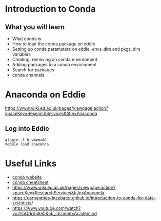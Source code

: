 # Introduction to Conda


## What you will learn

* What conda is
* How to load the conda package on eddie
* Setting up conda parameters on eddie, envs_dirs and pkgs_dirs variables
* Creating, removing an conda envirnoment
* Adding packages to a conda envirnoment
* Search for packages
* conda channels


# Anaconda on Eddie

https://www.wiki.ed.ac.uk/pages/viewpage.action?spaceKey=ResearchServices&title=Anaconda

## Log into Eddie

```
qlogin -l h_vmem=8G
module load anaconda

```


# Useful Links

* [conda website](https://docs.conda.io/en/latest/)
* [conda cheatsheet](https://docs.conda.io/projects/conda/en/latest/user-guide/cheatsheet.html)
* https://www.wiki.ed.ac.uk/pages/viewpage.action?spaceKey=ResearchServices&title=Anaconda
* https://carpentries-incubator.github.io/introduction-to-conda-for-data-scientists/
* https://www.youtube.com/watch?v=23aQdrS58e0&ab_channel=Academind
